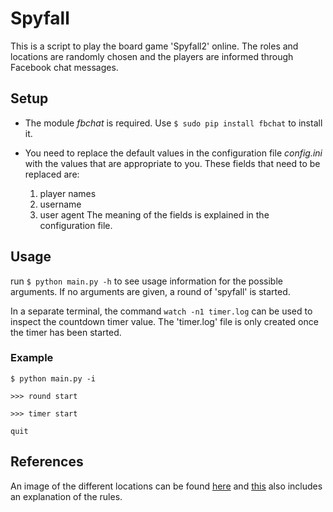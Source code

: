 # Spyfall

This is a script to play the board game 'Spyfall2' online.
The roles and locations are randomly chosen and the players are
informed through Facebook chat messages.

## Setup
- The module *fbchat* is required. Use `$ sudo pip install fbchat` to install it.

- You need to replace the default values in the configuration file *config.ini*
  with the values that are appropriate to you.
  These fields that need to be replaced are: 
 	1. player names
	2. username
	3. user agent
  The meaning of the fields is explained in the configuration file.

## Usage
run `$ python main.py -h` to see usage information for the possible arguments.
If no arguments are given, a round of 'spyfall' is started.

In a separate terminal, the command `watch -n1 timer.log` can be used to inspect
the countdown timer value. The 'timer.log' file is only created once the timer
has been started.

### Example
`$ python main.py -i`

`>>> round start`

`>>> timer start`

`quit`

## References
An image of the different locations can be found
[here](http://www.jumpingturtlegames.be/images/spellen/spyfall2-locaties.png) and
[this](https://world-of-board-games.com.sg/docs/Spyfall2.pdf)
also includes an explanation of the rules.

